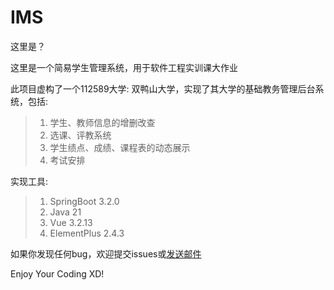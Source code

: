 # IMS
这里是？

这里是一个简易学生管理系统，用于软件工程实训课大作业

此项目虚构了一个112589大学: 双鸭山大学，实现了其大学的基础教务管理后台系统，包括:

> 1. 学生、教师信息的增删改查
> 2. 选课、评教系统
> 3. 学生绩点、成绩、课程表的动态展示
> 4. 考试安排

实现工具:

> 1. SpringBoot 3.2.0
> 2. Java 21
> 3. Vue 3.2.13
> 4. ElementPlus 2.4.3

如果你发现任何bug，欢迎提交issues或[发送邮件](mailto:dreaminglri@outlook.com)

Enjoy Your Coding XD!